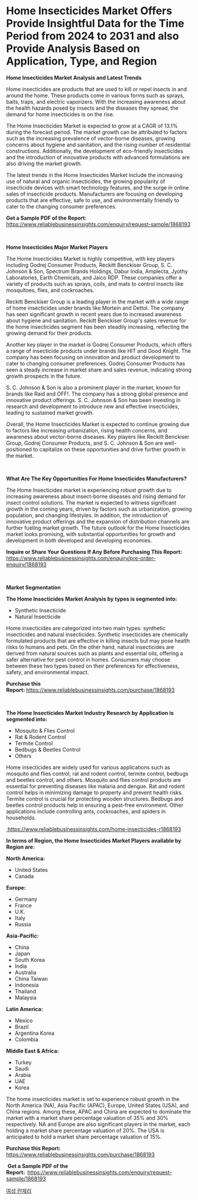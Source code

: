 <p><h1>Home Insecticides Market Offers Provide Insightful Data for the Time Period from 2024 to 2031 and also Provide Analysis Based on Application, Type, and Region</h1></p><p><strong>Home Insecticides Market Analysis and Latest Trends</strong></p>
<p><p>Home insecticides are products that are used to kill or repel insects in and around the home. These products come in various forms such as sprays, baits, traps, and electric vaporizers. With the increasing awareness about the health hazards posed by insects and the diseases they spread, the demand for home insecticides is on the rise.</p><p>The Home Insecticides Market is expected to grow at a CAGR of 13.1% during the forecast period. The market growth can be attributed to factors such as the increasing prevalence of vector-borne diseases, growing concerns about hygiene and sanitation, and the rising number of residential constructions. Additionally, the development of eco-friendly insecticides and the introduction of innovative products with advanced formulations are also driving the market growth.</p><p>The latest trends in the Home Insecticides Market include the increasing use of natural and organic insecticides, the growing popularity of insecticide devices with smart technology features, and the surge in online sales of insecticide products. Manufacturers are focusing on developing products that are effective, safe to use, and environmentally friendly to cater to the changing consumer preferences.</p></p>
<p><strong>Get a Sample PDF of the Report:&nbsp;</strong> <a href="https://www.reliablebusinessinsights.com/enquiry/request-sample/1868193">https://www.reliablebusinessinsights.com/enquiry/request-sample/1868193</a></p>
<p>&nbsp;</p>
<p><strong>Home Insecticides Major Market Players</strong></p>
<p><p>The Home Insecticides Market is highly competitive, with key players including Godrej Consumer Products, Reckitt Benckiser Group, S. C. Johnson & Son, Spectrum Brands Holdings, Dabur India, Amplecta, Jyothy Laboratories, Earth Chemicals, and Jaico RDP. These companies offer a variety of products such as sprays, coils, and mats to control insects like mosquitoes, flies, and cockroaches.</p><p>Reckitt Benckiser Group is a leading player in the market with a wide range of home insecticides under brands like Mortein and Dettol. The company has seen significant growth in recent years due to increased awareness about hygiene and sanitation. Reckitt Benckiser Group's sales revenue for the home insecticides segment has been steadily increasing, reflecting the growing demand for their products.</p><p>Another key player in the market is Godrej Consumer Products, which offers a range of insecticide products under brands like HIT and Good Knight. The company has been focusing on innovation and product development to cater to changing consumer preferences. Godrej Consumer Products has seen a steady increase in market share and sales revenue, indicating strong growth prospects in the future.</p><p>S. C. Johnson & Son is also a prominent player in the market, known for brands like Raid and OFF!. The company has a strong global presence and innovative product offerings. S. C. Johnson & Son has been investing in research and development to introduce new and effective insecticides, leading to sustained market growth.</p><p>Overall, the Home Insecticides Market is expected to continue growing due to factors like increasing urbanization, rising health concerns, and awareness about vector-borne diseases. Key players like Reckitt Benckiser Group, Godrej Consumer Products, and S. C. Johnson & Son are well-positioned to capitalize on these opportunities and drive further growth in the market.</p></p>
<p>&nbsp;</p>
<p><strong>What Are The Key Opportunities For Home Insecticides Manufacturers?</strong></p>
<p><p>The Home Insecticides market is experiencing robust growth due to increasing awareness about insect-borne diseases and rising demand for insect control solutions. The market is expected to witness significant growth in the coming years, driven by factors such as urbanization, growing population, and changing lifestyles. In addition, the introduction of innovative product offerings and the expansion of distribution channels are further fueling market growth. The future outlook for the Home Insecticides market looks promising, with substantial opportunities for growth and development in both developed and developing economies.</p></p>
<p><strong>Inquire or Share Your Questions If Any Before Purchasing This Report:</strong> <a href="https://www.reliablebusinessinsights.com/enquiry/pre-order-enquiry/1868193">https://www.reliablebusinessinsights.com/enquiry/pre-order-enquiry/1868193</a></p>
<p>&nbsp;</p>
<p><strong>Market Segmentation</strong></p>
<p><strong>The Home Insecticides Market Analysis by types is segmented into:</strong></p>
<p><ul><li>Synthetic Insecticide</li><li>Natural Insecticide</li></ul></p>
<p><p>Home insecticides are categorized into two main types: synthetic insecticides and natural insecticides. Synthetic insecticides are chemically formulated products that are effective in killing insects but may pose health risks to humans and pets. On the other hand, natural insecticides are derived from natural sources such as plants and essential oils, offering a safer alternative for pest control in homes. Consumers may choose between these two types based on their preferences for effectiveness, safety, and environmental impact.</p></p>
<p><strong>Purchase this Report:&nbsp;</strong><a href="https://www.reliablebusinessinsights.com/purchase/1868193">https://www.reliablebusinessinsights.com/purchase/1868193</a></p>
<p>&nbsp;</p>
<p><strong>The Home Insecticides Market Industry Research by Application is segmented into:</strong></p>
<p><ul><li>Mosquito & Flies Control</li><li>Rat & Rodent Control</li><li>Termite Control</li><li>Bedbugs & Beetles Control</li><li>Others</li></ul></p>
<p><p>Home insecticides are widely used for various applications such as mosquito and flies control, rat and rodent control, termite control, bedbugs and beetles control, and others. Mosquito and flies control products are essential for preventing diseases like malaria and dengue. Rat and rodent control helps in minimizing damage to property and prevent health risks. Termite control is crucial for protecting wooden structures. Bedbugs and beetles control products help in ensuring a pest-free environment. Other applications include controlling ants, cockroaches, and spiders in households.</p></p>
<p><a href="https://www.reliablebusinessinsights.com/home-insecticides-r1868193">&nbsp;https://www.reliablebusinessinsights.com/home-insecticides-r1868193</a></p>
<p><strong>In terms of Region, the Home Insecticides Market Players available by Region are:</strong></p>
<p>
    <p> <strong> North America: </strong>
        <ul>
            <li>United States</li>
            <li>Canada</li>
        </ul>
        </p> 
    <p> <strong> Europe: </strong>
        <ul>
            <li>Germany</li>
            <li>France</li>
            <li>U.K.</li>
            <li>Italy</li>
            <li>Russia</li>
        </ul>
        </p> 
    <p> <strong> Asia-Pacific: </strong>
        <ul>
            <li>China</li>
            <li>Japan</li>
            <li>South Korea</li>
            <li>India</li>
            <li>Australia</li>
            <li>China Taiwan</li>
            <li>Indonesia</li>
            <li>Thailand</li>
            <li>Malaysia</li>
        </ul>
        </p> 
    <p> <strong> Latin America: </strong>
        <ul>
            <li>Mexico</li>
            <li>Brazil</li>
            <li>Argentina Korea</li>
            <li>Colombia</li>
        </ul>
        </p> 
    <p> <strong> Middle East & Africa: </strong>
        <ul>
            <li>Turkey</li>
            <li>Saudi</li>
            <li>Arabia</li>
            <li>UAE</li>
            <li>Korea</li>
        </ul>
    </p>
    </p>
<p><p>The home insecticides market is set to experience robust growth in the North America (NA), Asia Pacific (APAC), Europe, United States (USA), and China regions. Among these, APAC and China are expected to dominate the market with a market share percentage valuation of 35% and 30% respectively. NA and Europe are also significant players in the market, each holding a market share percentage valuation of 20%. The USA is anticipated to hold a market share percentage valuation of 15%.</p></p>
<p><strong>Purchase this Report: </strong><a href="https://www.reliablebusinessinsights.com/purchase/1868193">https://www.reliablebusinessinsights.com/purchase/1868193</a></p>
<p>&nbsp;<strong>Get a Sample PDF of the Report:&nbsp;&nbsp;</strong><a href="https://www.reliablebusinessinsights.com/enquiry/request-sample/1868193">https://www.reliablebusinessinsights.com/enquiry/request-sample/1868193</a></p>
<p><strong></strong></p>
<p><p><a href="https://github.com/airdroplover110/Market-Research-Report-List-2/blob/main/320147738534.md">여성 란제리</a></p></p>